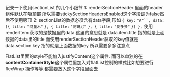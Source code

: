记录一下使用sectionList 的几个小细节
	1:
		renderSectionHeader 里面的header组件默认在吸顶部
		所以需要stickySectionHeadersEnabled这个字段调为false然后不使用吸顶
	2:
		sectionList的数据必须含有data字段,形如
		`{ key:` `"A"``, data: [{ title:` `"阿童木"`  `}, { title:` `"阿玛尼"`  `}, { title:` `"爱多多"`  `}] },`
		使用renderItem 获取的是数据里的data.这里的意思就是
		data.item.title 指的就是上面数据的data里的title
		而使用renderSectionHeader获取的key值就是
		data.section.key 指的就是上面数据的key
		所以需要多多注意点
		
FlatList里面的style不能加入justifyContent这个属性.
而可以单独的在**contentContainerStyle**这个属性里加入对flatList控制的样式比如想要进行flexWrap 操作等等.都需要放入这个字段里面去
<!--stackedit_data:
eyJoaXN0b3J5IjpbLTQ3Njg0MzU5MV19
-->